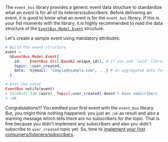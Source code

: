The `event_bus` library provides a generic event data structure to standardize what an event is for all of its listeners/subscribers. Before delivering an event, it is good to know what an event is for the `event_bus` library. If this is your fist moments with the library, it is highly recommended to read the data structure of the [`EventBus.Model.Event`](https://github.com/otobus/event_bus/wiki/EventBus.Model.Event-Data-Structure) structure.

Let's create a sample event using mandatory attributes:
```elixir
# Build the event structure
event = 
  %EventBus.Model.Event{
    id:    EventBus.Util.Base62.unique_id(), # If you add `uuid` library then good to use `UUID.uuid4()`.
    topic: :user_created,
    data:  %{email: "sample@example.com", ...} # an aggregated data for the event    
  }

# Emit the event
EventBus.notify(event)
> 23:49:27.316 [warn]  Topic(:user_created) doesn't have subscribers
> :ok
```

Congratulations!!! You emitted your first event with the `event_bus` library. But, you might think nothing happened: you just an `:ok` as result and also a warning message which tells there are no subscribers for the topic. That is fine because you didn't implement any subscribers and also you didn't subscribe to `user_created` topic yet. So, time to [implement your first consumers/listeners/subscribers](https://github.com/otobus/event_bus/wiki/Creating-Event-Consumers).